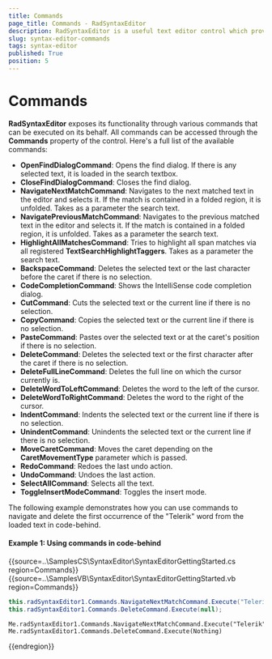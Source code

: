 ```yaml
---
title: Commands
page_title: Commands - RadSyntaxEditor
description: RadSyntaxEditor is a useful text editor control which provides built-in syntax highlighting and code editing experience
slug: syntax-editor-commands
tags: syntax-editor
published: True
position: 5
---
```


# Commands

**RadSyntaxEditor** exposes its functionality through various commands that can be executed on its behalf. All commands can be accessed through the **Commands** property of the control. Here's a full list of the available commands:
  
- **OpenFindDialogCommand**: Opens the find dialog. If there is any selected text, it is loaded in the search textbox.
- **CloseFindDialogCommand**: Closes the find dialog.
- **NavigateNextMatchCommand**: Navigates to the next matched text in the editor and selects it. If the match is contained in a folded region, it is unfolded. Takes as a parameter the search text.
- **NavigatePreviousMatchCommand**: Navigates to the previous matched text in the editor and selects it. If the match is contained in a folded region, it is unfolded. Takes as a parameter the search text.
- **HighlightAllMatchesCommand**: Tries to highlight all span matches via all registered **TextSearchHighlightTaggers**. Takes as a parameter the search text.
- **BackspaceCommand**: Deletes the selected text or the last character before the caret if there is no selection.
- **CodeCompletionCommand**: Shows the IntelliSense code completion dialog.
- **CutCommand**: Cuts the selected text or the current line if there is no selection.
- **CopyCommand**: Copies the selected text or the current line if there is no selection.
- **PasteCommand**: Pastes over the selected text or at the caret's position if there is no selection.
- **DeleteCommand**: Deletes the selected text or the first character after the caret if there is no selection.
- **DeleteFullLineCommand**: Deletes the full line on which the cursor currently is.
- **DeleteWordToLeftCommand**: Deletes the word to the left of the cursor.
- **DeleteWordToRightCommand**: Deletes the word to the right of the cursor.
- **IndentCommand**: Indents the selected text or the current line if there is no selection.
- **UnindentCommand**: Unindents the selected text or the current line if there is no selection.
- **MoveCaretCommand**: Moves the caret depending on the **CaretMovementType** parameter which is passed.
- **RedoCommand**: Redoes the last undo action.
- **UndoCommand**: Undoes the last action.
- **SelectAllCommand**: Selects all the text.
- **ToggleInsertModeCommand**: Toggles the insert mode.

The following example demonstrates how you can use commands to navigate and delete the first occurrence of the "Telerik" word from the loaded text in code-behind.

#### Example 1: Using commands in code-behind

{{source=..\SamplesCS\SyntaxEditor\SyntaxEditorGettingStarted.cs region=Commands}} 
{{source=..\SamplesVB\SyntaxEditor\SyntaxEditorGettingStarted.vb region=Commands}}

````C#
this.radSyntaxEditor1.Commands.NavigateNextMatchCommand.Execute("Telerik");
this.radSyntaxEditor1.Commands.DeleteCommand.Execute(null);

````
````VB.NET
Me.radSyntaxEditor1.Commands.NavigateNextMatchCommand.Execute("Telerik")
Me.radSyntaxEditor1.Commands.DeleteCommand.Execute(Nothing)

````

{{endregion}}
